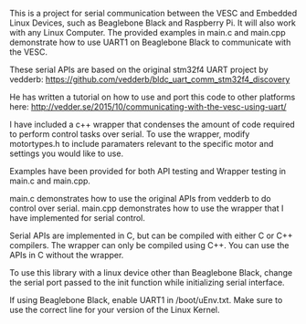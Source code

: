 This is a project for serial communication between the VESC and Embedded Linux Devices, such as
Beaglebone Black and Raspberry Pi. It will also work with any Linux Computer. The provided 
examples in main.c and main.cpp demonstrate how to use UART1 on Beaglebone Black to 
communicate with the VESC. 

These serial APIs are based on the original stm32f4 UART project by vedderb:
https://github.com/vedderb/bldc_uart_comm_stm32f4_discovery 

He has written a tutorial on how to use and port this code to other platforms here:
http://vedder.se/2015/10/communicating-with-the-vesc-using-uart/

I have included a c++ wrapper that condenses the amount of code
required to perform control tasks over serial. To use the wrapper, modify
motortypes.h to include paramaters relevant to the specific motor and
settings you would like to use.

Examples have been provided for both API testing and Wrapper testing
in main.c and main.cpp. 

main.c demonstrates how to use the original
APIs from vedderb to do control over serial. main.cpp demonstrates how to
use the wrapper that I have implemented for serial control.

Serial APIs are implemented in C, but can be compiled with either C or C++ compilers. 
The wrapper can only be compiled using C++. You can use the APIs in C
without the wrapper.

To use this library with a linux device other than Beaglebone Black, 
change the serial port passed to the init function while initializing serial interface.

If using Beaglebone Black, enable UART1 in /boot/uEnv.txt. Make sure to use 
the correct line for your version of the Linux Kernel.

